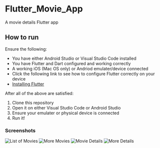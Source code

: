 # Flutter_Movie_App

A movie details Flutter app 

## How to run  

Ensure the following:  
- You have either Android Studio or Visual Studio Code installed  
- You have Flutter and Dart configured and working correctly  
- A working iOS (Mac OS only) or Andriod emulater/device connected  
- Click the following link to see how to configure Flutter correctly on your device  
 - [Installing Flutter](https://flutter.dev/docs/get-started/install)

After all of the above are satisfied:
1. Clone this repository
2. Open it on either Visual Studio Code or Android Studio
3. Ensure your emulater or physical device is connected
4. Run it!

### Screenshots

![List of Movies](/images/pic1.png "List of Movies") ![More Movies](/images/pic2.png "More Movies") 
![Movie Details](/images/pic3.png "Movie Details")  ![More Details](/images/pic4.png "More Details")